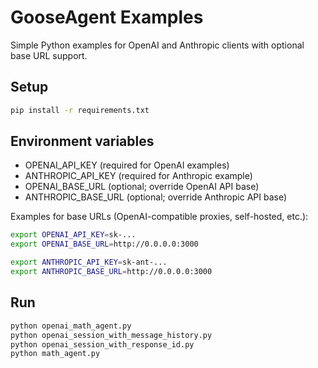 # GooseAgent Examples

Simple Python examples for OpenAI and Anthropic clients with optional base URL support.

## Setup

```bash
pip install -r requirements.txt
```

## Environment variables

- OPENAI_API_KEY (required for OpenAI examples)
- ANTHROPIC_API_KEY (required for Anthropic example)
- OPENAI_BASE_URL (optional; override OpenAI API base)
- ANTHROPIC_BASE_URL (optional; override Anthropic API base)

Examples for base URLs (OpenAI-compatible proxies, self-hosted, etc.):

```bash
export OPENAI_API_KEY=sk-...
export OPENAI_BASE_URL=http://0.0.0.0:3000

export ANTHROPIC_API_KEY=sk-ant-...
export ANTHROPIC_BASE_URL=http://0.0.0.0:3000
```

## Run

```bash
python openai_math_agent.py
python openai_session_with_message_history.py
python openai_session_with_response_id.py
python math_agent.py
```



